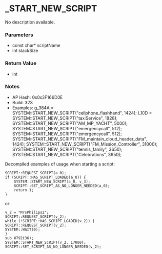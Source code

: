 # _START_NEW_SCRIPT

No description available.

### Parameters
* const char* scriptName
* int stackSize

### Return Value
* int

### Notes
* AP Hash: 0x0x3F166D0E
* Build: 323
* Examples:
 g_384A = SYSTEM::START_NEW_SCRIPT("cellphone_flashhand", 1424);
 l_10D = SYSTEM::START_NEW_SCRIPT("taxiService", 1828);
 SYSTEM::START_NEW_SCRIPT("AM_MP_YACHT", 5000);
 SYSTEM::START_NEW_SCRIPT("emergencycall", 512);
 SYSTEM::START_NEW_SCRIPT("emergencycall", 512); 
 SYSTEM::START_NEW_SCRIPT("FM_maintain_cloud_header_data", 1424);
 SYSTEM::START_NEW_SCRIPT("FM_Mission_Controller", 31000);
 SYSTEM::START_NEW_SCRIPT("tennis_family", 3650);
 SYSTEM::START_NEW_SCRIPT("Celebrations", 3650);

Decompiled examples of usage when starting a script:
 
    SCRIPT::REQUEST_SCRIPT(a_0);
    if (SCRIPT::HAS_SCRIPT_LOADED(a_0)) {
        SYSTEM::START_NEW_SCRIPT(a_0, v_3);
        SCRIPT::SET_SCRIPT_AS_NO_LONGER_NEEDED(a_0);
        return 1;
    }
 
or:

    v_2 = "MrsPhilips2";
    SCRIPT::REQUEST_SCRIPT(v_2);
    while (!SCRIPT::HAS_SCRIPT_LOADED(v_2)) {
    SCRIPT::REQUEST_SCRIPT(v_2);
    SYSTEM::WAIT(0);
    }
    sub_8792(36);
    SYSTEM::START_NEW_SCRIPT(v_2, 17000);
    SCRIPT::SET_SCRIPT_AS_NO_LONGER_NEEDED(v_2);

